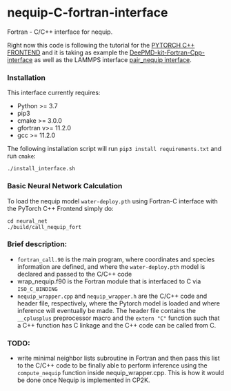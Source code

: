 # nequip-C-fortran-interface
Fortran - C/C++ interface for nequip.

Right now this code is following the tutorial for the [PYTORCH C++ FRONTEND](https://pytorch.org/tutorials/advanced/cpp_frontend.html) and it is taking as example the [DeePMD-kit-Fortran-Cpp-interface](https://github.com/Cloudac7/DeePMD-kit-Fortran-Cpp-interface) as well as the LAMMPS interface [pair_nequip interface](https://github.com/mir-group/pair_nequip).

### Installation
This interface currently requires:
* Python >= 3.7
* pip3
* cmake >= 3.0.0
* gfortran v>= 11.2.0
* gcc >= 11.2.0

The following installation script will run `pip3 install requirements.txt` and run `cmake`:
```
./install_interface.sh
```
### Basic Neural Network Calculation
To load the nequip model `water-deploy.pth` using Fortran-C interface with the PyTorch C++ Frontend simply do: 
```
cd neural_net
./build/call_nequip_fort
```

### Brief description:
* `fortran_call.90` is the main program, where coordinates and species information are defined, and where the `water-deploy.pth` model is declared and passed to the C/C++ code
* wrap_nequip.f90 is the Fortran module that is interfaced to C via `ISO_C_BINDING`
* `nequip_wrapper.cpp` and `nequip_wrapper.h` are the C/C++ code and header file, respectively, where the Pytorch model is loaded and where inference will eventually be made. The header file contains the `__cplusplus` preprocessor macro and the `extern "C"` function such that a C++ function has C linkage and the C++ code can be called from C.

### TODO:
* write minimal neighbor lists subroutine in Fortran and then pass this list to the C/C++ code to be finally able to perform inference using the `compute_nequip` function inside nequip_wrapper.cpp. This is how it would be done once Nequip is implemented in CP2K.
